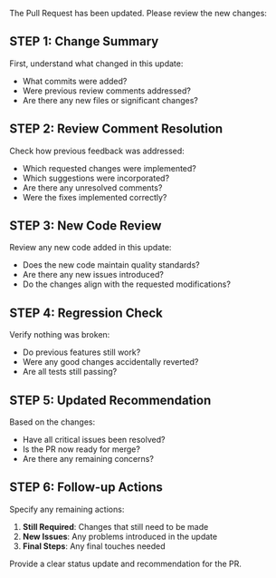 The Pull Request has been updated. Please review the new changes:

## STEP 1: Change Summary
First, understand what changed in this update:
- What commits were added?
- Were previous review comments addressed?
- Are there any new files or significant changes?

## STEP 2: Review Comment Resolution
Check how previous feedback was addressed:
- Which requested changes were implemented?
- Which suggestions were incorporated?
- Are there any unresolved comments?
- Were the fixes implemented correctly?

## STEP 3: New Code Review
Review any new code added in this update:
- Does the new code maintain quality standards?
- Are there any new issues introduced?
- Do the changes align with the requested modifications?

## STEP 4: Regression Check
Verify nothing was broken:
- Do previous features still work?
- Were any good changes accidentally reverted?
- Are all tests still passing?

## STEP 5: Updated Recommendation
Based on the changes:
- Have all critical issues been resolved?
- Is the PR now ready for merge?
- Are there any remaining concerns?

## STEP 6: Follow-up Actions
Specify any remaining actions:
1. **Still Required**: Changes that still need to be made
2. **New Issues**: Any problems introduced in the update
3. **Final Steps**: Any final touches needed

Provide a clear status update and recommendation for the PR.